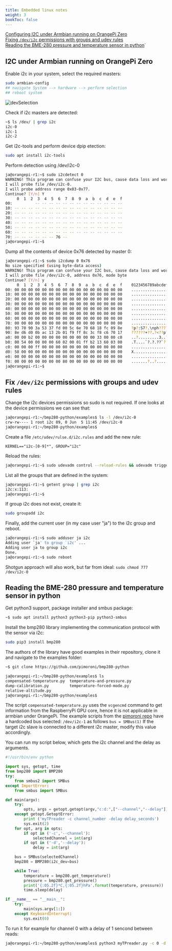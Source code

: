 ```yaml
---
title: Embedded linux notes
weight: 3
bookToc: false
---
```


[Configuring I2C under Armbian running on OrangePi Zero](#i2cArmbian)  
[Fixing ```/dev/i2c``` permissions with groups and udev rules](#permissions)  
[Reading the BME-280 pressure and temperature sensor in python](#BME-280)`

## I2C under Armbian running on OrangePi Zero <a name="i2cArmbian"></a>

Enable i2c in your system, select the required masters:
```bash
sudo armbian-config
## navigate System --> hardware --> perform selection
## reboot system
```
![devSelection](/images/armbian_config_i2c.jpg)

Check if i2c masters are detected:

```bash
~$ ls /dev/ | grep i2c
i2c-0
i2c-1
i2c-2
```

Get i2c-tools and perform device dpip etection:
```bash
sudo apt install i2c-tools
```

Perform detection using /dev/i2c-0
```bash
ja@orangepi-r1:~$ sudo i2cdetect 0
WARNING! This program can confuse your I2C bus, cause data loss and worse!
I will probe file /dev/i2c-0.
I will probe address range 0x03-0x77.
Continue? [Y/n] Y
     0  1  2  3  4  5  6  7  8  9  a  b  c  d  e  f
00:          -- -- -- -- -- -- -- -- -- -- -- -- --
10: -- -- -- -- -- -- -- -- -- -- -- -- -- -- -- --
20: -- -- -- -- -- -- -- -- -- -- -- -- -- -- -- --
30: -- -- -- -- -- -- -- -- -- -- -- -- -- -- -- --
40: -- -- -- -- -- -- -- -- -- -- -- -- -- -- -- --
50: -- -- -- -- -- -- -- -- -- -- -- -- -- -- -- --
60: -- -- -- -- -- -- -- -- -- -- -- -- -- -- -- --
70: -- -- -- -- -- -- 76 --
ja@orangepi-r1:~$
```

Dump all the contents of device 0x76 detected by master 0:

```bash
ja@orangepi-r1:~$ sudo i2cdump 0 0x76
No size specified (using byte-data access)
WARNING! This program can confuse your I2C bus, cause data loss and worse!
I will probe file /dev/i2c-0, address 0x76, mode byte
Continue? [Y/n] y
     0  1  2  3  4  5  6  7  8  9  a  b  c  d  e  f    0123456789abcdef
00: 00 00 00 00 00 00 00 00 00 00 00 00 00 00 00 00    ................
10: 00 00 00 00 00 00 00 00 00 00 00 00 00 00 00 00    ................
20: 00 00 00 00 00 00 00 00 00 00 00 00 00 00 00 00    ................
30: 00 00 00 00 00 00 00 00 00 00 00 00 00 00 00 00    ................
40: 00 00 00 00 00 00 00 00 00 00 00 00 00 00 00 00    ................
50: 00 00 00 00 00 00 00 00 00 00 00 00 00 00 00 00    ................
60: 00 00 00 00 00 00 00 00 00 00 00 00 00 00 00 00    ................
70: 00 00 00 00 00 00 00 00 00 00 00 00 00 00 00 00    ................
80: 93 70 90 3a 53 37 fd 00 5c 6e 70 68 18 fc 09 8e    ?p?:S7?.\nph????
90: 8e d6 d0 0b ac 13 2b 01 f9 ff 8c 3c f8 c6 70 17    ??????+??.?<??p?
a0: 00 00 b2 00 00 00 00 00 00 00 00 00 33 00 00 c0    ..?.........3..?
b0: 00 54 00 00 00 00 60 02 00 01 ff b2 13 60 03 00    .T....`?.?.??`?.
c0: 00 00 00 ff 00 00 00 00 00 00 00 00 00 00 00 00    ................
d0: 58 00 00 00 00 00 00 00 00 00 00 00 00 00 00 00    X...............
e0: 00 00 00 00 00 00 00 00 00 00 00 00 00 00 00 00    ................
f0: 00 00 00 00 00 00 00 80 00 00 80 00 00 00 00 00    .......?..?.....
ja@orangepi-r1:~$

```

## Fix ```/dev/i2c``` permissions with groups and udev rules <a name="permissions"></a>
Change the i2c devices permissions so sudo is not required. If one looks at the device permissions we can see that:
```bash
ja@orangepi-r1:~/bmp280-python/examples$ ls -l /dev/i2c-0
crw-rw---- 1 root i2c 89, 0 Jun  5 11:45 /dev/i2c-0
ja@orangepi-r1:~/bmp280-python/examples$
```
Create a file ```/etc/udev/rulse.d/i2c.rules``` and add the new rule:
```
KERNEL=="i2c-[0-9]*", GROUP="i2c"
```
Reload the rules:
```bash
ja@orangepi-r1:~$ sudo udevadm control --reload-rules && udevadm trigger
```

List all the groups that are defined in the system:
```bash
ja@orangepi-r1:~$ getent group | grep i2c
i2c:x:113:
ja@orangepi-r1:~$
```
If group i2c does not exist, create it:
```bash
sudo groupadd i2c
```
Finally, add the current user (in my case user "ja") to the i2c group and reboot.

```bash
ja@orangepi-r1:~$ sudo adduser ja i2c
Adding user `ja' to group `i2c' ...
Adding user ja to group i2c
Done.
ja@orangepi-r1:~$ sudo reboot
```

Shotgun approach will also work, but far from ideal: ```sudo chmod 777 /dev/i2c-0```

## Reading the BME-280 pressure and temperature sensor in python

Get python3 support, package installer and smbus package:
```bash
~$ sudo apt install python3 python3-pip python3-smbus
```

Install the bmp280 library implementing the communication protocol with the sensor via i2c:
```bash
sudo pip3 install bmp280
```
The authors of the library have good examples in their repository, clone it and navigate to the examples folder:
```bash
~$ git clone https://github.com/pimoroni/bmp280-python
```

```bash
ja@orangepi-r1:~/bmp280-python/examples$ ls
compensated-temperature.py  temperature-and-pressure.py
dump-calibration.py         temperature-forced-mode.py
relative-altitude.py
ja@orangepi-r1:~/bmp280-python/examples$
```

The script ```compensated-temperature.py``` uses the ```vcgencmd``` command to get information from the RaspberryPi GPU core, hence it is not applicable in armbian under OrangePi. The example scripts from the [pimoroni repo](https://github.com/pimoroni/bmp280-python/blob/master/examples/temperature-and-pressure.py) have a hardcoded bus selected: ```/dev/i2c-1``` as follows ```bus = SMBus(1)``` If the target i2c slave is connected to a different i2c master, modify this value accordingly.

You can run my script below, which gets the i2c channel and the delay as arguments.

```python
#!/usr/bin/env python

import sys, getopt, time
from bmp280 import BMP280
try:
    from smbus2 import SMBus
except ImportError:
    from smbus import SMBus

def main(argv):
    try:
        opts, args = getopt.getopt(argv,"c:d:",["--channel","--delay"])
    except getopt.GetoptError:
        print ('myTPreader -c channel_number -delay delay_seconds')
        sys.exit(2)
    for opt, arg in opts:
        if opt in ('-c','--channel'):
            selectedChannel = int(arg)
        if opt in ('-d','--delay'):
            delay = int(arg)

    bus = SMBus(selectedChannel)
    bmp280 = BMP280(i2c_dev=bus)

    while True:
        temperature = bmp280.get_temperature()
        pressure = bmp280.get_pressure()
        print('{:05.2f}*C,{:05.2f}hPa'.format(temperature, pressure))
        time.sleep(delay)

if __name__ == "__main__":
    try:
        main(sys.argv[1:])
    except KeyboardInterrupt:
        sys.exit(0)

```

To run it for example for channel 0 with a delay of 1 sencond between reads:
```bash
ja@orangepi-r1:~/bmp280-python/examples$ python3 myTPreader.py -c 0 -d 1
```